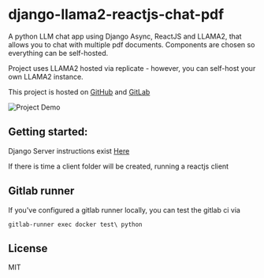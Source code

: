 # django-llama2-reactjs-chat-pdf

A python LLM chat app using Django Async, ReactJS and LLAMA2, that allows you to chat with multiple pdf documents.
Components are chosen so everything can be self-hosted.


Project uses LLAMA2 hosted via replicate - however, you can self-host your own LLAMA2 instance.

This project is hosted on [GitHub](https://github.com/pgryko/django-llama2-reactjs-chat-pdf) and [GitLab](https://gitlab.com/pgryko/django-llama2-reactjs-chat-pdf)


![Project Demo](./demo-15fps.gif)

## Getting started:

Django Server instructions exist [Here](server/README.md)

If there is time a client folder will be created, running a reactjs client

## Gitlab runner

If you've configured a gitlab runner locally, you can test the gitlab ci via

```shell
gitlab-runner exec docker test\ python
```


## License
MIT
